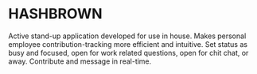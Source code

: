 # HASHBROWN
Active stand-up application developed for use in house. 
Makes personal employee contribution-tracking more efficient and intuitive.
Set status as busy and focused, open for work related questions, open for chit chat, or away.
Contribute and message in real-time.

